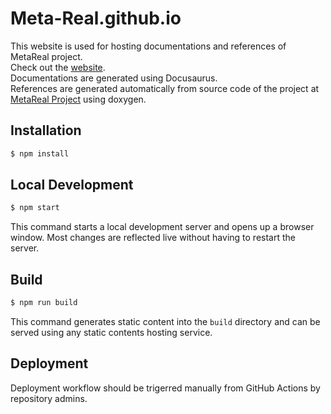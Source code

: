 # Meta-Real.github.io

This website is used for hosting documentations and references of MetaReal project. \
Check out the [website](https://meta-real.github.io/). \
Documentations are generated using Docusaurus. \
References are generated automatically from source code of the project at [MetaReal Project](https://github.com/Meta-Real/MetaReal) using doxygen.

## Installation

```bash
$ npm install
```

## Local Development

```bash
$ npm start
```

This command starts a local development server and opens up a browser window. Most changes are reflected live without having to restart the server.

## Build

```bash
$ npm run build
```

This command generates static content into the `build` directory and can be served using any static contents hosting service.

## Deployment

Deployment workflow should be trigerred manually from GitHub Actions by repository admins.
